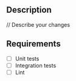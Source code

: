 ## Description

// Describe your changes

## Requirements

- [ ] Unit tests
- [ ] Integration tests
- [ ] Lint
